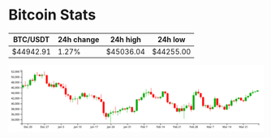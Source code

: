 # Bitcoin Stats

BTC/USDT|24h change|24h high|24h low|
|---|---|---|---|
|$44942.91|1.27%|$45036.04|$44255.00|

<img src="./chart.svg">

